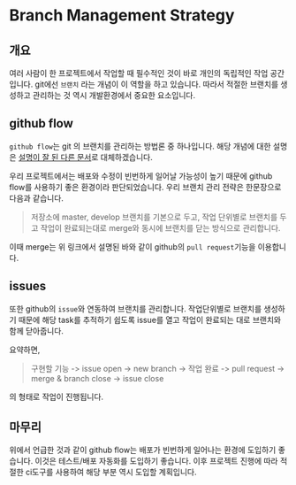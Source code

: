 # Branch Management Strategy

## 개요

여러 사람이 한 프로젝트에서 작업할 때 필수적인 것이 바로 개인의 독립적인 작업 공간입니다. git에선 `브랜치` 라는 개념이 이 역할을 하고 있습니다. 따라서 적절한 브랜치를 생성하고 관리하는 것 역시 개발환경에서 중요한 요소입니다.

## github flow

`github flow`는 git 의 브랜치를 관리하는 방법론 중 하나입니다. 해당 개념에 대한 설명은 [설명이 잘 된 다른 문서]로 대체하겠습니다.

우리 프로젝트에서는 배포와 수정이 빈번하게 일어날 가능성이 높기 때문에 github flow를 사용하기 좋은 환경이라 판단되었습니다. 우리 브랜치 관리 전략은 한문장으로 다음과 같습니다.

> 저장소에 master, develop 브랜치를 기본으로 두고, 작업 단위별로 브랜치를 두고 작업이 완료되는대로 merge와 동시에 브랜치를 닫는 방식으로 관리합니다.

이때 merge는 위 링크에서 설명된 바와 같이 github의 `pull request`기능을 이용합니다.

## issues

또한 github의 `issue`와 연동하여 브랜치를 관리합니다. 작업단위별로 브랜치를 생성하기 때문에 해당 task를 추적하기 쉽도록 issue를 열고 작업이 완료되는 대로 브랜치와 함께 닫아줍니다.

요약하면,

> 구현할 기능 -> issue open -> new branch -> 작업 완료 -> pull request -> merge & branch close -> issue close

의 형태로 작업이 진행됩니다.

## 마무리

위에서 언급한 것과 같이 github flow는 배포가 빈번하게 일어나는 환경에 도입하기 좋습니다. 이것은 테스트/배포 자동화를 도입하기 좋습니다. 이후 프로젝트 진행에 따라 적절한 ci도구를 사용하여 해당 부분 역시 도입할 계획입니다.

[설명이 잘 된 다른 문서]: https://ujuc.github.io/2015/12/16/git-flow-github-flow-gitlab-flow/

